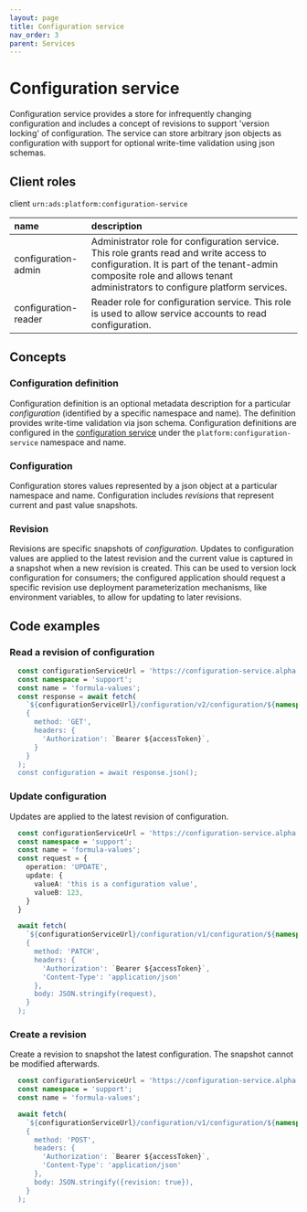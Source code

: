 ```yaml
---
layout: page
title: Configuration service
nav_order: 3
parent: Services
---
```


# Configuration service
Configuration service provides a store for infrequently changing configuration and includes a concept of revisions to support 'version locking' of configuration. The service can store arbitrary json objects as configuration with support for optional write-time validation using json schemas.

## Client roles
client `urn:ads:platform:configuration-service`

| name | description |
|:-|:-|
| configuration-admin | Administrator role for configuration service. This role grants read and write access to configuration. It is part of the tenant-admin composite role and allows tenant administrators to configure platform services. |
| configuration-reader | Reader role for configuration service. This role is used to allow service accounts to read configuration. |

## Concepts
### Configuration definition
Configuration definition is an optional metadata description for a particular *configuration* (identified by a specific namespace and name). The definition provides write-time validation via json schema. Configuration definitions are configured in the [configuration service](configuration-service.md) under the `platform:configuration-service` namespace and name.

### Configuration
Configuration stores values represented by a json object at a particular namespace and name. Configuration includes *revisions* that represent current and past value snapshots.

### Revision
Revisions are specific snapshots of *configuration*. Updates to configuration values are applied to the latest revision and the current value is captured in a snapshot when a new revision is created. This can be used to version lock configuration for consumers; the configured application should request a specific revision use deployment parameterization mechanisms, like environment variables, to allow for updating to later revisions.

## Code examples
### Read a revision of configuration
```typescript
  const configurationServiceUrl = 'https://configuration-service.alpha.alberta.ca';
  const namespace = 'support';
  const name = 'formula-values';
  const response = await fetch(
    `${configurationServiceUrl}/configuration/v2/configuration/${namespace}/${name}/revisions/1`,
    {
      method: 'GET',
      headers: {
        'Authorization': `Bearer ${accessToken}`,
      }
    }
  );
  const configuration = await response.json();
```

### Update configuration
Updates are applied to the latest revision of configuration.
```typescript
  const configurationServiceUrl = 'https://configuration-service.alpha.alberta.ca';
  const namespace = 'support';
  const name = 'formula-values';
  const request = {
    operation: 'UPDATE',
    update: {
      valueA: 'this is a configuration value',
      valueB: 123,
    }
  }

  await fetch(
    `${configurationServiceUrl}/configuration/v1/configuration/${namespace}/${name}`,
    {
      method: 'PATCH',
      headers: {
        'Authorization': `Bearer ${accessToken}`,
        'Content-Type': 'application/json'
      },
      body: JSON.stringify(request),
    }
  );
```

### Create a revision
Create a revision to snapshot the latest configuration. The snapshot cannot be modified afterwards.
```typescript
  const configurationServiceUrl = 'https://configuration-service.alpha.alberta.ca';
  const namespace = 'support';
  const name = 'formula-values';

  await fetch(
    `${configurationServiceUrl}/configuration/v1/configuration/${namespace}/${name}`,
    {
      method: 'POST',
      headers: {
        'Authorization': `Bearer ${accessToken}`,
        'Content-Type': 'application/json'
      },
      body: JSON.stringify({revision: true}),
    }
  );
```
